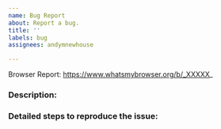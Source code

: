 ```yaml
---
name: Bug Report
about: Report a bug.
title: ''
labels: bug
assignees: andymnewhouse

---
```


Browser Report: https://www.whatsmybrowser.org/b/_XXXXX_

### Description:


### Detailed steps to reproduce the issue:
